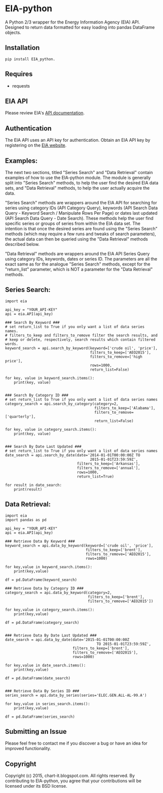 EIA-python
======
A Python 2/3 wrapper for the Energy Information Agency (EIA) API. Designed to
return data formatted for easy loading into pandas DataFrame objects.

Installation
-----
```
pip install EIA_python.
```
Requires
-----
  * requests


EIA API
------------------------------
Please review EIA's [API documentation](http://www.eia.gov/beta/api/).


Authentication
-----

The EIA API uses an API key for authentication. Obtain an EIA API key by registering on
the [EIA website](http://www.eia.gov/beta/api/register.cfm).


Examples:
-----

The next two sections, titled "Series Search" and "Data Retrieval" contain 
examples of how to use the EIA-python module. The module is generally split into
"Series Search" methods, to help the user find the desired EIA data sets, and
"Data Retrieval" methods, to help the user actually acquire the data.

"Series Search" methods are wrappers around the EIA API for searching for series 
using category IDs (API Category Query), keywords (API Search Data Query - 
Keyword Search / Manipulate Rows Per Page) or dates last 
updated (API Search Data Query - Date Search). These methods help the user
find specific series or groups of series from within the EIA data set. The 
intention is that once the desired series are found using the "Series Search" 
methods (which may require a few runs and tweaks of search parameters), 
the actual data can then be queried using the "Data Retrieval" methods described 
below.

"Data Retrieval" methods are wrappers around the EIA API Series Query using 
category IDs, keywords, dates or series ID. The parameters are all the exact 
same as for the analogue "Series Search" methods, except for the "return_list"
parameter, which is NOT a parameter for the "Data Retrieval" methods.


Series Search:
-----

    import eia
    
    api_key = "YOUR_API-KEY"
    api = eia.API(api_key)
    
    ### Search By Keyword ###
    # set return_list to True if you only want a list of data series names.
    # filters_to_keep and filters_to_remove filter the search results, and 
    # keep or delete, respectively, search results which contain filtered words.
    keyword_search = api.search_by_keyword(keyword=['crude oil', 'price'],
                                           filters_to_keep=['AEO2015'],
                                           filters_to_remove=['high price'],
                                           rows=1000, 
                                           return_list=False)
    
    for key, value in keyword_search.items():
        print(key, value)


    ### Search By Category ID ###
    # set return_list to True if you only want a list of data series names
    category_search = api.search_by_category(category=2,
                                             filters_to_keep=['Alabama'],
                                             filters_to_remove=['quarterly'],
                                             return_list=False)
    
    for key, value in category_search.items():
        print(key, value)


    ### Search By Date Last Updated ###
    # set return_list to True if you only want a list of data series names
    date_search = api.search_by_date(date='2014-01-01T00:00:00Z TO 
                                           2015-01-01T23:59:59Z',
                                     filters_to_keep=['Arkansas'],
                                     filters_to_remove=['annual'],
                                     rows=1000, 
                                     return_list=True)
    
    for result in date_search:
        print(result)


Data Retrieval:
-----
     
    import eia
    import pandas as pd
    
    api_key = "YOUR_API-KEY"
    api = eia.API(api_key)
    
    ### Retrieve Data By Keyword ###
    keyword_search = api.data_by_keyword(keyword=['crude oil', 'price'],
                                         filters_to_keep=['brent'],
                                         filters_to_remove=['AEO2015'],
                                         rows=1000)
    
    for key,value in keyword_search.items():
        print(key,value)

    df = pd.DataFrame(keyword_search)

    ### Retrieve Data by Category ID ###
    category_search = api.data_by_keyword(category=2,
                                          filters_to_keep=['brent'],
                                          filters_to_remove=['AEO2015'])
    
    for key,value in category_search.items():
        print(key,value)

    df = pd.DataFrame(category_search)


    ### Retrieve Data By Date Last Updated ###
    date_search = api.data_by_date(date='2015-01-01T00:00:00Z 
                                              TO 2015-01-01T23:59:59Z',
                                   filters_to_keep=['brent'],
                                   filters_to_remove=['AEO2015'],
                                   rows=1000)

    for key,value in date_search.items():
        print(key,value)

    df = pd.DataFrame(date_search)


    ### Retrieve Data By Series ID ###
    series_search = api.data_by_series(series='ELEC.GEN.ALL-AL-99.A')
    
    for key,value in series_search.items():
        print(key,value)

    df = pd.DataFrame(series_search)


Submitting an Issue
-------------------
Please feel free to contact me if you discover a bug or have an idea for 
improved functionality.



Copyright
---------
Copyright (c) 2015, chart-it.blogspot.com. All rights reserved.
By contributing to EIA-python, you agree that your contributions will be licensed under its BSD license.
